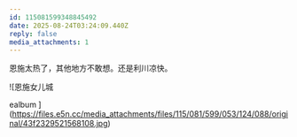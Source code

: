 ```yaml
---
id: 115081599348845492
date: 2025-08-24T03:24:09.440Z
reply: false
media_attachments: 1
---
```


恩施太热了，其他地方不敢想。还是利川凉快。

![恩施女儿城
ealbum ](https://files.e5n.cc/media_attachments/files/115/081/599/053/124/088/original/43f2329521568108.jpg)
